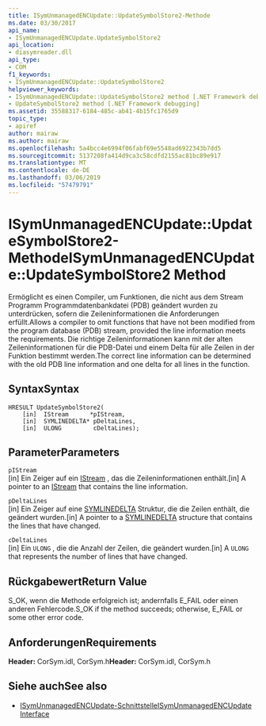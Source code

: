 ```yaml
---
title: ISymUnmanagedENCUpdate::UpdateSymbolStore2-Methode
ms.date: 03/30/2017
api_name:
- ISymUnmanagedENCUpdate.UpdateSymbolStore2
api_location:
- diasymreader.dll
api_type:
- COM
f1_keywords:
- ISymUnmanagedENCUpdate::UpdateSymbolStore2
helpviewer_keywords:
- ISymUnmanagedENCUpdate::UpdateSymbolStore2 method [.NET Framework debugging]
- UpdateSymbolStore2 method [.NET Framework debugging]
ms.assetid: 35588317-6184-485c-ab41-4b15fc1765d9
topic_type:
- apiref
author: mairaw
ms.author: mairaw
ms.openlocfilehash: 5a4bcc4e6994f06fabf69e5548ad6922343b7dd5
ms.sourcegitcommit: 5137208fa414d9ca3c58cdfd2155ac81bc89e917
ms.translationtype: MT
ms.contentlocale: de-DE
ms.lasthandoff: 03/06/2019
ms.locfileid: "57479791"
---
```

# <a name="isymunmanagedencupdateupdatesymbolstore2-method"></a><span data-ttu-id="d87d2-102">ISymUnmanagedENCUpdate::UpdateSymbolStore2-Methode</span><span class="sxs-lookup"><span data-stu-id="d87d2-102">ISymUnmanagedENCUpdate::UpdateSymbolStore2 Method</span></span>
<span data-ttu-id="d87d2-103">Ermöglicht es einen Compiler, um Funktionen, die nicht aus dem Stream Programm Programmdatenbankdatei (PDB) geändert wurden zu unterdrücken, sofern die Zeileninformationen die Anforderungen erfüllt.</span><span class="sxs-lookup"><span data-stu-id="d87d2-103">Allows a compiler to omit functions that have not been modified from the program database (PDB) stream, provided the line information meets the requirements.</span></span> <span data-ttu-id="d87d2-104">Die richtige Zeileninformationen kann mit der alten Zeileninformationen für die PDB-Datei und einem Delta für alle Zeilen in der Funktion bestimmt werden.</span><span class="sxs-lookup"><span data-stu-id="d87d2-104">The correct line information can be determined with the old PDB line information and one delta for all lines in the function.</span></span>  
  
## <a name="syntax"></a><span data-ttu-id="d87d2-105">Syntax</span><span class="sxs-lookup"><span data-stu-id="d87d2-105">Syntax</span></span>  
  
```  
HRESULT UpdateSymbolStore2(  
    [in]  IStream      *pIStream,  
    [in]  SYMLINEDELTA* pDeltaLines,  
    [in]  ULONG         cDeltaLines);  
```  
  
## <a name="parameters"></a><span data-ttu-id="d87d2-106">Parameter</span><span class="sxs-lookup"><span data-stu-id="d87d2-106">Parameters</span></span>  
 `pIStream`  
 <span data-ttu-id="d87d2-107">[in] Ein Zeiger auf ein [IStream](/windows/desktop/api/objidl/nn-objidl-istream) , das die Zeileninformationen enthält.</span><span class="sxs-lookup"><span data-stu-id="d87d2-107">[in] A pointer to an [IStream](/windows/desktop/api/objidl/nn-objidl-istream) that contains the line information.</span></span>  
  
 `pDeltaLines`  
 <span data-ttu-id="d87d2-108">[in] Ein Zeiger auf eine [SYMLINEDELTA](../../../../docs/framework/unmanaged-api/diagnostics/symlinedelta-structure.md) Struktur, die die Zeilen enthält, die geändert wurden.</span><span class="sxs-lookup"><span data-stu-id="d87d2-108">[in] A pointer to a [SYMLINEDELTA](../../../../docs/framework/unmanaged-api/diagnostics/symlinedelta-structure.md) structure that contains the lines that have changed.</span></span>  
  
 `cDeltaLines`  
 <span data-ttu-id="d87d2-109">[in] Ein `ULONG` , die die Anzahl der Zeilen, die geändert wurden.</span><span class="sxs-lookup"><span data-stu-id="d87d2-109">[in] A `ULONG` that represents the number of lines that have changed.</span></span>  
  
## <a name="return-value"></a><span data-ttu-id="d87d2-110">Rückgabewert</span><span class="sxs-lookup"><span data-stu-id="d87d2-110">Return Value</span></span>  
 <span data-ttu-id="d87d2-111">S_OK, wenn die Methode erfolgreich ist; andernfalls E_FAIL oder einen anderen Fehlercode.</span><span class="sxs-lookup"><span data-stu-id="d87d2-111">S_OK if the method succeeds; otherwise, E_FAIL or some other error code.</span></span>  
  
## <a name="requirements"></a><span data-ttu-id="d87d2-112">Anforderungen</span><span class="sxs-lookup"><span data-stu-id="d87d2-112">Requirements</span></span>  
 <span data-ttu-id="d87d2-113">**Header:** CorSym.idl, CorSym.h</span><span class="sxs-lookup"><span data-stu-id="d87d2-113">**Header:** CorSym.idl, CorSym.h</span></span>  
  
## <a name="see-also"></a><span data-ttu-id="d87d2-114">Siehe auch</span><span class="sxs-lookup"><span data-stu-id="d87d2-114">See also</span></span>
- [<span data-ttu-id="d87d2-115">ISymUnmanagedENCUpdate-Schnittstelle</span><span class="sxs-lookup"><span data-stu-id="d87d2-115">ISymUnmanagedENCUpdate Interface</span></span>](../../../../docs/framework/unmanaged-api/diagnostics/isymunmanagedencupdate-interface.md)
